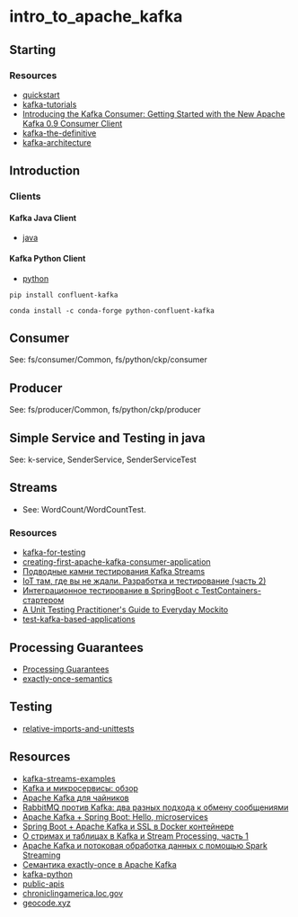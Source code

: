 # intro_to_apache_kafka

## Starting

### Resources
* [quickstart](https://kafka.apache.org/quickstart)
* [kafka-tutorials](https://kafka-tutorials.confluent.io/)
* [Introducing the Kafka Consumer: Getting Started with the New Apache Kafka 0.9 Consumer Client](https://www.confluent.io/blog/tutorial-getting-started-with-the-new-apache-kafka-0-9-consumer-client/)
* [kafka-the-definitive](https://www.oreilly.com/library/view/kafka-the-definitive/9781491936153/ch04.html)
* [kafka-architecture](https://data-flair.training/blogs/kafka-architecture/)

## Introduction 

### Clients

#### Kafka Java Client
* [java](https://docs.confluent.io/current/clients/java.html)

#### Kafka Python Client
* [python](https://docs.confluent.io/current/clients/python.html)

```
pip install confluent-kafka
```

```
conda install -c conda-forge python-confluent-kafka
```

## Consumer
See: fs/consumer/Common, fs/python/ckp/consumer

## Producer
See: fs/producer/Common, fs/python/ckp/producer

## Simple Service and Testing in java
See: k-service, SenderService, SenderServiceTest

## Streams
* See: WordCount/WordCountTest.

### Resources
* [kafka-for-testing](https://gist.github.com/asmaier/6465468)
* [creating-first-apache-kafka-consumer-application](https://kafka-tutorials.confluent.io/creating-first-apache-kafka-consumer-application/kafka.html)
* [Подводные камни тестирования Kafka Streams](https://habr.com/ru/company/jugru/blog/499408/)
* [IoT там, где вы не ждали. Разработка и тестирование (часть 2)](https://habr.com/ru/company/jugru/blog/502898/)
* [Интеграционное тестирование в SpringBoot с TestContainers-стартером](https://habr.com/ru/company/otus/blog/514270/)
* [A Unit Testing Practitioner's Guide to Everyday Mockito](https://www.toptal.com/java/a-guide-to-everyday-mockito)
* [test-kafka-based-applications](https://medium.com/test-kafka-based-applications/https-medium-com-testing-kafka-based-applications-85d8951cec43)

## Processing Guarantees
* [Processing Guarantees](https://docs.confluent.io/current/streams/concepts.html#streams-concepts-processing-guarantees)
* [exactly-once-semantics](https://www.confluent.io/blog/exactly-once-semantics-are-possible-heres-how-apache-kafka-does-it/?_ga=2.249178511.948638971.1604823182-338978087.1602507638)

## Testing
* [relative-imports-and-unittests](https://comeroutewithme.com/2018/02/24/python-relative-imports-and-unittests-derp/)

## Resources
* [kafka-streams-examples](https://github.com/confluentinc/kafka-streams-examples)
* [Kafka и микросервисы: обзор](https://habr.com/ru/company/avito/blog/465315/)
* [Apache Kafka для чайников](https://habr.com/ru/post/496182/)
* [RabbitMQ против Kafka: два разных подхода к обмену сообщениями](https://habr.com/ru/company/itsumma/blog/416629/)
* [Apache Kafka + Spring Boot: Hello, microservices](https://habr.com/ru/post/440400/)
* [Spring Boot + Apache Kafka и SSL в Docker контейнере](https://habr.com/ru/post/505720/)
* [О стримах и таблицах в Kafka и Stream Processing, часть 1](https://habr.com/ru/company/skbkontur/blog/353204/)
* [Apache Kafka и потоковая обработка данных с помощью Spark Streaming](https://habr.com/ru/post/451160/)
* [Семантика exactly-once в Apache Kafka](https://habr.com/ru/company/badoo/blog/333046/)
* [kafka-python](https://kafka-python.readthedocs.io/en/master/index.html)
* [public-apis](https://github.com/public-apis/public-apis)
* [chroniclingamerica.loc.gov](https://chroniclingamerica.loc.gov/about/api/#link)
* [geocode.xyz](https://geocode.xyz/api)

